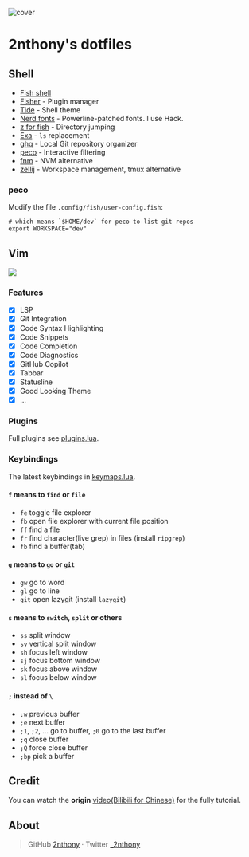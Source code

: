 ![cover](https://cdn.jsdelivr.net/gh/2nthony/statics@main/uPic/SGZo9qiZPAEV.png)

# 2nthony's dotfiles

## Shell

- [Fish shell](https://fishshell.com/)
- [Fisher](https://github.com/jorgebucaran/fisher) - Plugin manager
- [Tide](https://github.com/IlanCosman/tide) - Shell theme
- [Nerd fonts](https://github.com/ryanoasis/nerd-fonts) - Powerline-patched fonts. I use Hack.
- [z for fish](https://github.com/jethrokuan/z) - Directory jumping
- [Exa](https://the.exa.website/) - `ls` replacement
- [ghq](https://github.com/x-motemen/ghq) - Local Git repository organizer
- [peco](https://github.com/peco/peco) - Interactive filtering
- [fnm](https://github.com/Schniz/fnm) - NVM alternative
- [zellij](https://github.com/zellij-org/zellij) - Workspace management, tmux alternative

### peco

Modify the file `.config/fish/user-config.fish`:

```fish
# which means `$HOME/dev` for peco to list git repos
export WORKSPACE="dev"
```

## Vim

![](https://badgen.net/badge/NeoVIM/0.7.0/cyan)

### Features

- [x] LSP
- [x] Git Integration
- [x] Code Syntax Highlighting
- [x] Code Snippets
- [x] Code Completion
- [x] Code Diagnostics
- [x] GitHub Copilot
- [x] Tabbar
- [x] Statusline
- [x] Good Looking Theme
- [x] ...

### Plugins

Full plugins see [plugins.lua](.config/nvim/lua/plugins.lua).

### Keybindings

The latest keybindings in [keymaps.lua](.config/nvim/after/plugin/user/keymaps.lua).

#### `f` means to `find` or `file`

- `fe` toggle file explorer
- `fb` open file explorer with current file position
- `ff` find a file
- `fr` find character(live grep) in files (install `ripgrep`)
- `fb` find a buffer(tab)

#### `g` means to `go` or `git`

- `gw` go to word
- `gl` go to line
- `git` open lazygit (install `lazygit`)

#### `s` means to `switch`, `split` or others

- `ss` split window
- `sv` vertical split window
- `sh` focus left window
- `sj` focus bottom window
- `sk` focus above window
- `sl` focus below window

#### `;` instead of `\`

- `;w` previous buffer
- `;e` next buffer
- `;1`, `;2`, ... go to buffer, `;0` go to the last buffer
- `;q` close buffer
- `;Q` force close buffer
- `;bp` pick a buffer

## Credit

You can watch the **origin** [video(Bilibili for Chinese)](https://www.bilibili.com/video/BV1WY411P736/?spm_id_from=333.788) for the fully tutorial.

## About

> GitHub [2nthony](https://github.com/2nthony) · Twitter [\_2nthony](https://twitter.com/_2nthony)
